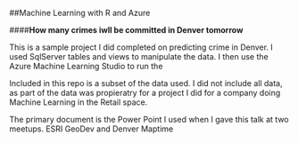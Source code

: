 ##Machine Learning with R and Azure

####**How many crimes iwll be committed in Denver tomorrow**

This is a sample project I did completed on predicting crime in Denver. I used SqlServer tables and views to manipulate the data.
I then use the Azure Machine Learning Studio to run the 

Included in this repo is a subset of the data used. I did not include all data, as part of the data was propieratry for a project I did for a company doing Machine Learning in the Retail space.

The primary document is the Power Point I used when I gave this talk at two meetups. ESRI GeoDev and Denver Maptime

